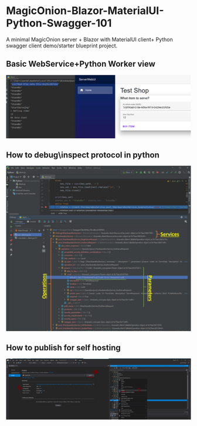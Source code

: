 # MagicOnion-Blazor-MaterialUI-Python-Swagger-101
A minimal MagicOnion server + Blazor with MaterialUI client+ Python swagger client demo/starter blueprint project.

## Basic WebService+Python Worker view
![How it looks like](https://raw.githubusercontent.com/OlegJakushkin/MagicOnion-Blazor-MaterialUI-Python-Swagger-101/master/md/CSharpPython101.PNG)
## How to debug\inspect protocol in python
![How to get protocol names and options in python](https://raw.githubusercontent.com/OlegJakushkin/MagicOnion-Blazor-MaterialUI-Python-Swagger-101/master/md/DebugPython.PNG)
## How to publish for self hosting
![How to publish a service](https://raw.githubusercontent.com/OlegJakushkin/MagicOnion-Blazor-MaterialUI-Python-Swagger-101/master/md/PublishCSharpWeb.PNG)
